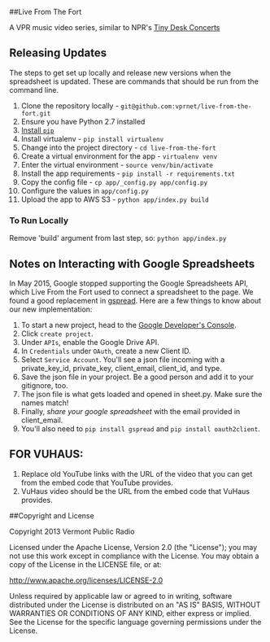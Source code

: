 ##Live From The Fort

A VPR music video series, similar to NPR's [Tiny Desk Concerts](http://www.npr.org/series/tiny-desk-concerts/)

## Releasing Updates

The steps to get set up locally and release new versions when the spreadsheet is
updated. These are commands that should be run from the command line.

1. Clone the repository locally - `git@github.com:vprnet/live-from-the-fort.git`
1. Ensure you have Python 2.7 installed
1. [Install `pip`](https://pip.pypa.io/en/latest/installing.html)
1. Install virtualenv - `pip install virtualenv`
1. Change into the project directory - `cd live-from-the-fort`
1. Create a virtual environment for the app - `virtualenv venv`
1. Enter the virtual environment - `source venv/bin/activate`
1. Install the app requirements - `pip install -r requirements.txt`
1. Copy the config file - `cp app/_config.py app/config.py`
1. Configure the values in `app/config.py`
1. Upload the app to AWS S3 - `python app/index.py build`

### To Run Locally

Remove 'build' argument from last step, so:	`python app/index.py`

## Notes on Interacting with Google Spreadsheets

In May 2015, Google stopped supporting the Google Spreadsheets API, which Live From the Fort used to connect a spreadsheet to the page. We found a good replacement in [gspread](https://github.com/burnash/gspread). Here are a few things to know about our new implementation:

1. To start a new project, head to the [Google Developer's Console](https://console.developers.google.com/project).
1. Click `create project`.
1. Under `APIs`, enable the Google Drive API.
1. In `Credentials` under `OAuth`, create a new Client ID.
1. Select `Service Account`. You'll see a json file incoming with a private_key_id, private_key, client_email, client_id, and type.
1. Save the json file in your project. Be a good person and add it to your gitignore, too.
1. The json file is what gets loaded and opened in sheet.py. Make sure the names match!
1. Finally, *share your google spreadsheet* with the email provided in client_email.
1. You'll also need to `pip install gspread` and `pip install oauth2client`.

## FOR VUHAUS:

1. Replace old YouTube links with the URL of the video that you can get from the embed code that YouTube provides.
1. VuHaus video should be the URL from the embed code that VuHaus provides.

##Copyright and License

Copyright 2013 Vermont Public Radio

Licensed under the Apache License, Version 2.0 (the "License"); you may not use this work except in compliance with the License.
You may obtain a copy of the License in the LICENSE file, or at:

http://www.apache.org/licenses/LICENSE-2.0

Unless required by applicable law or agreed to in writing, software distributed under the License is distributed on an "AS IS" BASIS,
WITHOUT WARRANTIES OR CONDITIONS OF ANY KIND, either express or implied. See the License for the specific language
governing permissions under the License.
